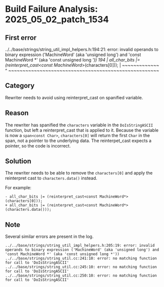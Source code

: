 # Build Failure Analysis: 2025_05_02_patch_1534

## First error

../../base/strings/string_util_impl_helpers.h:194:21: error: invalid operands to binary expression ('MachineWord' (aka 'unsigned long') and 'const MachineWord *' (aka 'const unsigned long *'))
  194 |       all_char_bits |= (reinterpret_cast<const MachineWord*>(characters[0]));
      |       ~~~~~~~~~~~~~ ^  ~~~~~~~~~~~~~~~~~~~~~~~~~~~~~~~~~~~~~~~~~~~~~~~~~~~~~

## Category
Rewriter needs to avoid using reinterpret_cast on spanified variable.

## Reason
The rewriter has spanified the `characters` variable in the `DoIsStringASCII` function, but left a reinterpret_cast that is applied to it. Because the variable is now a `span<const Char>`, `characters[0]` will return the first `Char` in the span, not a pointer to the underlying data. The reinterpet_cast expects a pointer, so the code is incorrect.

## Solution
The rewriter needs to be able to remove the `characters[0]` and apply the reinterpret cast to `characters.data()` instead.

For example:
```
- all_char_bits |= (reinterpret_cast<const MachineWord*>(characters[0]));
+ all_char_bits |= (reinterpret_cast<const MachineWord*>(characters.data()));
```

## Note
Several similar errors are present in the log.
```
../../base/strings/string_util_impl_helpers.h:205:19: error: invalid operands to binary expression ('MachineWord' (aka 'unsigned long') and 'const MachineWord *' (aka 'const unsigned long *'))
../../base/strings/string_util.cc:241:10: error: no matching function for call to 'DoIsStringASCII'
../../base/strings/string_util.cc:245:10: error: no matching function for call to 'DoIsStringASCII'
../../base/strings/string_util.cc:250:10: error: no matching function for call to 'DoIsStringASCII'
```